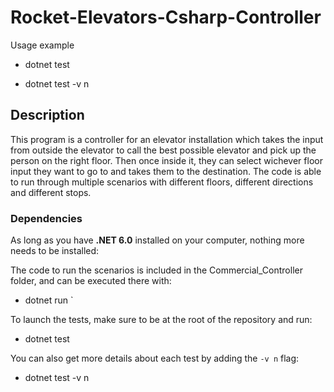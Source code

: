 # Rocket-Elevators-Csharp-Controller
 Usage example

- dotnet test

- dotnet test -v n

## Description
This program is a controller for an elevator installation which takes the input from outside the elevator to call the best possible elevator and pick up the person on the right floor. Then once inside it, they can select wichever floor input they want to go to and takes them to the destination. The code is able to run through multiple scenarios with different floors, different directions and different stops.

### Dependencies

As long as you have **.NET 6.0** installed on your computer, nothing more needs to be installed:

The code to run the scenarios is included in the Commercial_Controller folder, and can be executed there with:

- dotnet run <SCENARIO-NUMBER>`

To launch the tests, make sure to be at the root of the repository and run:

- dotnet test

You can also get more details about each test by adding the `-v n` flag: 

- dotnet test -v n 
